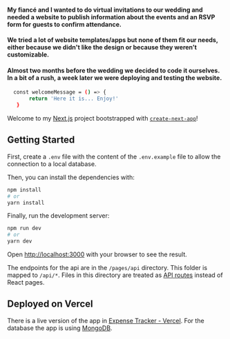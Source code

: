 #### My fiancé and I wanted to do virtual invitations to our wedding and needed a website to publish information about the events and an RSVP form for guests to confirm attendance.

#### We tried a lot of website templates/apps but none of them fit our needs, either because we didn't like the design or because they weren’t customizable.

#### Almost two months before the wedding we decided to code it ourselves. In a bit of a rush, a week later we were deploying and testing the website.

```bash
  const welcomeMessage = () => {
       return 'Here it is... Enjoy!'
   }
```

Welcome to my [Next.js](https://nextjs.org/) project bootstrapped
with [`create-next-app`](https://github.com/vercel/next.js/tree/canary/packages/create-next-app)!

## Getting Started

First, create a `.env` file with the content of the `.env.example` file to allow the connection to a local database.

Then, you can install the dependencies with:

```bash
npm install
# or
yarn install
```

Finally, run the development server:

```bash
npm run dev
# or
yarn dev
```

Open [http://localhost:3000](http://localhost:3000) with your browser to see the result.

The endpoints for the api are in the `/pages/api` directory. This folder is mapped to `/api/*`. Files in this directory
are treated as [API routes](https://nextjs.org/docs/api-routes/introduction) instead of React pages.

## Deployed on Vercel

There is a live version of the app in [Expense Tracker - Vercel](https://https://joacode-expense-tracker.vercel.app/).
For the database the app is using [MongoDB](https://www.mongodb.com/).
